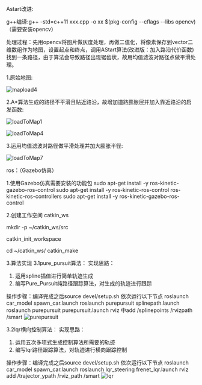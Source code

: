 Astart改进:

g++编译:g++ -std=c++11  xxx.cpp -o xx $(pkg-config --cflags --libs opencv) （需要安装opencv）

处理过程：先用opencv将图片做灰度处理，再做二值化，将像素保存到vector二维数组作为地图，设置起点和终点，调用AStart算法(改进版：加入路沿代价函数)找到一条路径，由于算法会导致路径出现锯齿状，故用均值滤波对路径点做平滑处理。

1.原始地图:

![mapload4](https://user-images.githubusercontent.com/68492981/132976491-de0eb792-02cf-4d98-a0cc-24c78338121e.jpg)

2.A*算法生成的路径不平滑且贴近路沿，故增加道路膨胀层并加入靠近路沿的启发函数:

![loadToMap1](https://user-images.githubusercontent.com/68492981/133076047-7c432bd4-a349-4288-8f30-e6b61ddbc2e9.jpg)

![loadToMap4](https://user-images.githubusercontent.com/68492981/132976596-99eee2ee-7b96-464c-9700-36805340588b.jpg)

3.运用均值滤波对路径做平滑处理并加大膨胀半径:

![loadToMap7](https://user-images.githubusercontent.com/68492981/132976579-f1298c8a-17c5-4eeb-8fc4-a1b2bfde91ae.jpg)


ros：（Gazebo仿真）

1.使用Gazebo仿真需要安装的功能包
sudo apt-get install -y ros-kinetic-gazebo-ros-control
sudo apt-get install -y ros-kinetic-ros-control ros-kinetic-ros-controllers
sudo apt-get install -y ros-kinetic-gazebo-ros-control

2.创建工作空间 catkin_ws
<!-- 创建src文件，放置功能包源码： -->
mkdir -p ~/catkin_ws/src
<!-- 将ros/src下的功能包复制粘贴到创建的目录下 -->
<!-- 进入src文件夹 -->
<!-- cd ~/catkin_ws/src -->
<!-- 初始化文件夹 -->
catkin_init_workspace
<!-- 编译工作空间 catkin_make -->
cd ~/catkin_ws/
catkin_make

3.算法实现
3.1pure_pursuit算法：
实现思路：
1. 运用spline插值进行简单轨迹生成
2. 编写Pure_Pursuit纯路径跟踪算法，对生成的轨迹进行跟踪

操作步骤：编译完成之后source devel/setup.sh 依次运行以下节点
    roslaunch car_model spawn_car.launch
    roslaunch purepursuit splinepath.launch 
    roslaunch purepursuit purepursuit.launch
    rviz 中add /splinepoints /rvizpath  /smart
![purepursuit](https://user-images.githubusercontent.com/68492981/138063800-ce4cab93-26f3-41c9-a0cc-80469628dde1.png)


3.2lqr横向控制算法：
实现思路：
1. 运用五次多项式生成控制算法所需要的轨迹
2. 编写lqr路径跟踪算法，对轨迹进行横向跟踪控制

操作步骤：编译完成之后source devel/setup.sh 依次运行以下节点
    roslaunch car_model spawn_car.launch
    roslaunch lqr_steering frenet_lqr.launch 
    rviz add /trajector_ypath /rviz_path  /smart
![lqr](https://user-images.githubusercontent.com/68492981/138063725-e4de2f2c-9bdb-4e41-8c4c-d6c222d00687.png)

